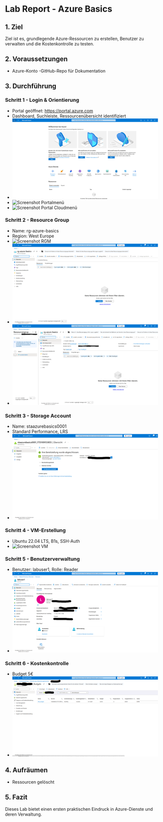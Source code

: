 # Lab Report - Azure Basics

## 1. Ziel
Ziel ist es, grundlegende Azure-Ressourcen zu erstellen, Benutzer zu verwalten und die Kostenkontrolle zu testen.

## 2. Voraussetzungen
- Azure-Konto
-GitHub-Repo für Dokumentation

## 3. Durchführung

### Schritt 1 - Login & Orientierung
- Portal geöffnet: https://portal.azure.com
- Dashboard, Suchleiste, Ressourcenübersicht identifiziert
- ![Screenshot Portalstart](img/portal-start.png)
- ![Screenshot Portalmenü](img/portal-menü.png)
- ![Screenshot Portal Cloudmenü](img/portal-cloud-menü.png)

### Schritt 2 - Resource Group
- Name: rg-azure-basics
- Region: West Europe
- ![Screenshot RGM](img/resource-group-menü.png)
- ![Screenshot RG](img/resource-group.png)
- ![Screenshot RG1](img/resource-group1.png)

### Schritt 3 - Storage Account
- Name: staazurebasics0001
- Standard Performance, LRS
- ![Screenshot Storage](img/storage-account-overview.png)

### Schritt 4 - VM-Erstellung
- Ubuntu 22.04 LTS, B1s, SSH-Auth
- ![Screenshot VM](img/vm-übersicht.png)

### Schritt 5 - Benutzerverwaltung
- Benutzer: labuser1, Rolle: Reader
- ![Screenshot User](img/user.png)

### Schritt 6 - Kostenkontrolle
- Budget 5€
- ![Screenshot Budget](img/budget.png)

## 4. Aufräumen
- Ressourcen gelöscht

## 5. Fazit
Dieses Lab bietet einen ersten praktischen Eindruck in Azure-Dienste und deren Verwaltung.